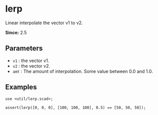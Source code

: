 # lerp

Linear interpolate the vector v1 to v2.

**Since:** 2.5

## Parameters

- `v1` : the vector v1.
- `v2` : the vector v2.
- `amt` : The amount of interpolation. Some value between 0.0 and 1.0.

## Examples

    use <util/lerp.scad>;
    
    assert(lerp([0, 0, 0], [100, 100, 100], 0.5) == [50, 50, 50]);  